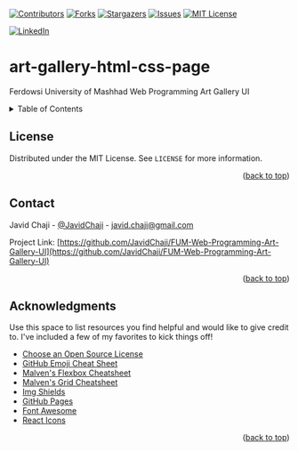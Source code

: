 <a name="readme-top"></a>


[![Contributors][contributors-shield]][contributors-url]
[![Forks][forks-shield]][forks-url]
[![Stargazers][stars-shield]][stars-url]
[![Issues][issues-shield]][issues-url]
[![MIT License][license-shield]][license-url]



[![LinkedIn][linkedin-shield]][javid-linkedin-url]

# art-gallery-html-css-page

Ferdowsi University of Mashhad Web Programming Art Gallery UI






<!-- TABLE OF CONTENTS -->
<details>
  <summary>Table of Contents</summary>
  <ol>
    <li>
      <a href="#about-the-project">About The Project</a>
      <ul>
        <li><a href="#built-with">Built With</a></li>
      </ul>
    </li>
    <li>
      <a href="#getting-started">Getting Started</a>
      <ul>
        <li><a href="#prerequisites">Prerequisites</a></li>
        <li><a href="#installation">Installation</a></li>
      </ul>
    </li>
    <li><a href="#usage">Usage</a></li>
    <li><a href="#roadmap">Roadmap</a></li>
    <li><a href="#contributing">Contributing</a></li>
    <li><a href="#license">License</a></li>
    <li><a href="#contact">Contact</a></li>
    <li><a href="#acknowledgments">Acknowledgments</a></li>
  </ol>
</details>





<!-- LICENSE -->
## License

Distributed under the MIT License. See `LICENSE` for more information.

<p align="right">(<a href="#readme-top">back to top</a>)</p>



<!-- CONTACT -->
## Contact

Javid Chaji - [@JavidChaji](https://twitter.com/JavidChaji) - javid.chaji@gmail.com

Project Link: [https://github.com/JavidChaji/FUM-Web-Programming-Art-Gallery-UI](https://github.com/JavidChaji/FUM-Web-Programming-Art-Gallery-UI)

<p align="right">(<a href="#readme-top">back to top</a>)</p>



<!-- ACKNOWLEDGMENTS -->
## Acknowledgments

Use this space to list resources you find helpful and would like to give credit to. I've included a few of my favorites to kick things off!

* [Choose an Open Source License](https://choosealicense.com)
* [GitHub Emoji Cheat Sheet](https://www.webpagefx.com/tools/emoji-cheat-sheet)
* [Malven's Flexbox Cheatsheet](https://flexbox.malven.co/)
* [Malven's Grid Cheatsheet](https://grid.malven.co/)
* [Img Shields](https://shields.io)
* [GitHub Pages](https://pages.github.com)
* [Font Awesome](https://fontawesome.com)
* [React Icons](https://react-icons.github.io/react-icons/search)

<p align="right">(<a href="#readme-top">back to top</a>)</p>



<!-- MARKDOWN LINKS & IMAGES -->
<!-- https://www.markdownguide.org/basic-syntax/#reference-style-links -->
<!-- https://ileriayo.github.io/markdown-badges/ -->

<!-- Contributors -->
[contributors-shield]: https://img.shields.io/github/contributors/javidchaji/FUM-Web-Programming-Art-Gallery-UI.svg?style=for-the-badge

[contributors-url]: https://github.com/javidchaji/FUM-Web-Programming-Art-Gallery-UI/graphs/contributors

<!-- Forks -->
[forks-shield]: https://img.shields.io/github/forks/javidchaji/FUM-Web-Programming-Art-Gallery-UI.svg?style=for-the-badge

[forks-url]: https://github.com/javidchaji/FUM-Web-Programming-Art-Gallery-UI/network/members


<!-- Stars -->
[stars-shield]: https://img.shields.io/github/stars/javidchaji/FUM-Web-Programming-Art-Gallery-UI.svg?style=for-the-badge

[stars-url]: https://github.com/javidchaji/FUM-Web-Programming-Art-Gallery-UI/stargazers


<!-- Issues -->
[issues-shield]: https://img.shields.io/github/issues/javidchaji/FUM-Web-Programming-Art-Gallery-UI.svg?style=for-the-badge

[issues-url]: https://github.com/javidchaji/FUM-Web-Programming-Art-Gallery-UI/issues


<!-- License -->
[license-shield]: https://img.shields.io/github/license/javidchaji/FUM-Web-Programming-Art-Gallery-UI.svg?style=for-the-badge

[license-url]: https://github.com/javidchaji/FUM-Web-Programming-Art-Gallery-UI/blob/master/LICENSE


<!-- Linkedin -->
[linkedin-shield]: https://img.shields.io/badge/linkedin-%230077B5.svg?style=for-the-badge&logo=linkedin&logoColor=white

[javid-linkedin-url]: https://linkedin.com/in/javidchaji
